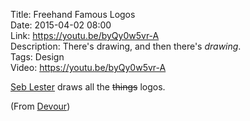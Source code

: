 Title: Freehand Famous Logos  
Date: 2015-04-02 08:00  
Link: https://youtu.be/byQy0w5vr-A  
Description: There's drawing, and then there's _drawing_.  
Tags: Design  
Video: https://youtu.be/byQy0w5vr-A  

[Seb Lester][1] draws all the <s>things</s> logos.

(From [Devour][2])

[1]: http://www.seblester.com/ "Seb Lester's website"
[2]: http://devour.com/video/freehand-famous-logos/ "Source post on Devour"